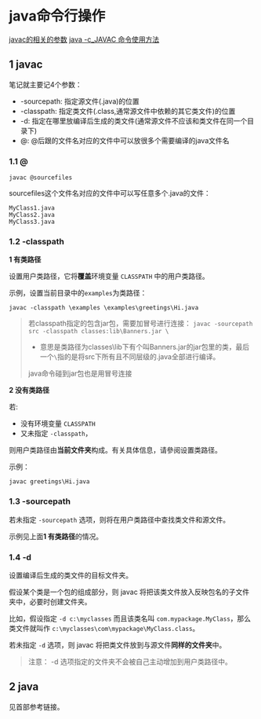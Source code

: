 # java命令行操作

[javac的相关的参数](https://blog.csdn.net/zhihaoma/article/details/44620171)
[java -c_JAVAC 命令使用方法](https://blog.csdn.net/weixin_33648177/article/details/114180144)

## 1 javac

笔记就主要记4个参数：

* -sourcepath: 指定源文件(.java)的位置
* -classpath: 指定类文件(.class,通常源文件中依赖的其它类文件)的位置
* -d: 指定在哪里放编译后生成的类文件(通常源文件不应该和类文件在同一个目录下)
* @: @后跟的文件名对应的文件中可以放很多个需要编译的java文件名

### 1.1 @

`javac @sourcefiles`

sourcefiles这个文件名对应的文件中可以写任意多个.java的文件：

```
MyClass1.java
MyClass2.java
MyClass3.java
```

### 1.2 -classpath

**1 有类路径**

设置用户类路径，它将**覆盖**环境变量 `CLASSPATH` 中的用户类路径。

示例，设置当前目录中的`examples`为类路径：

`javac -classpath \examples \examples\greetings\Hi.java`

>若classpath指定的包含jar包，需要加冒号进行连接：
>`javac -sourcepath src -classpath classes:lib\Banners.jar \`
>* 意思是类路径为classes\lib下有个叫Banners.jar的jar包里的类，最后一个`\`指的是将src下所有且不同层级的.java全部进行编译。
>
>java命令碰到jar包也是用冒号连接

**2 没有类路径**

若:

* 没有环境变量 `CLASSPATH` 
* 又未指定 `-classpath`，

则用户类路径由**当前文件夹**构成。有关具体信息，请參阅设置类路径。

示例：

`javac greetings\Hi.java`

### 1.3 -sourcepath

若未指定 `-sourcepath` 选项，则将在用户类路径中查找类文件和源文件。

示例见上面**1 有类路径**的情况。

### 1.4 -d

设置编译后生成的类文件的目标文件夹。

假设某个类是一个包的组成部分，则 javac 将把该类文件放入反映包名的子文件夹中，必要时创建文件夹。

比如，假设指定 `-d c:\myclasses` 而且该类名叫 `com.mypackage.MyClass`，那么类文件就叫作 `c:\myclasses\com\mypackage\MyClass.class`。

若未指定 `-d` 选项，则 javac 将把类文件放到与源文件**同样的文件夹**中。

>注意： -d 选项指定的文件夹不会被自己主动增加到用户类路径中。

## 2 java

见首部参考链接。